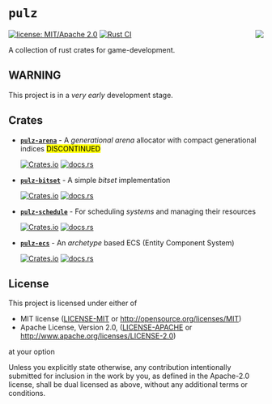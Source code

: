 # `pulz`

<img align="right" src="https://raw.githubusercontent.com/HellButcher/pulz/master/docs/logo-full.png"/>

[![license: MIT/Apache 2.0](https://img.shields.io/badge/license-MIT%2FApache--2.0-blue.svg)](#license)
[![Rust CI](https://github.com/HellButcher/pulz/actions/workflows/rust.yml/badge.svg)](https://github.com/HellButcher/pulz/actions/workflows/rust.yml)


A collection of rust crates for game-development.

## WARNING

This project is in a _very early_ development stage.

## Crates

* **[`pulz-arena`](crates/arena)** -
  A _generational arena_ allocator with compact generational indices
  <mark>DISCONTINUED</mark>

  [![Crates.io](https://img.shields.io/crates/v/pulz-arena.svg?label=pulz-arena)](https://crates.io/crates/pulz-arena)
  [![docs.rs](https://docs.rs/pulz-arena/badge.svg)](https://docs.rs/pulz-arena/)

* **[`pulz-bitset`](crates/bitset)** -
  A simple _bitset_ implementation

  [![Crates.io](https://img.shields.io/crates/v/pulz-bitset.svg?label=pulz-bitset)](https://crates.io/crates/pulz-bitset)
  [![docs.rs](https://docs.rs/pulz-bitset/badge.svg)](https://docs.rs/pulz-bitset/)

* **[`pulz-schedule`](crates/schedule)** -
  For scheduling _systems_ and managing their resources

  [![Crates.io](https://img.shields.io/crates/v/pulz-schedule.svg?label=pulz-schedule)](https://crates.io/crates/pulz-schedule)
  [![docs.rs](https://docs.rs/pulz-schedule/badge.svg)](https://docs.rs/pulz-schedule/)

* **[`pulz-ecs`](crates/ecs)** -
  An _archetype_ based ECS (Entity Component System)

  [![Crates.io](https://img.shields.io/crates/v/pulz-ecs.svg?label=pulz-ecs)](https://crates.io/crates/pulz-ecs)
  [![docs.rs](https://docs.rs/pulz-ecs/badge.svg)](https://docs.rs/pulz-ecs/)

## License

[license]: #license

This project is licensed under either of

* MIT license ([LICENSE-MIT] or <http://opensource.org/licenses/MIT>)
* Apache License, Version 2.0, ([LICENSE-APACHE] or <http://www.apache.org/licenses/LICENSE-2.0>)

at your option

Unless you explicitly state otherwise, any contribution intentionally submitted
for inclusion in the work by you, as defined in the Apache-2.0 license, shall be
dual licensed as above, without any additional terms or conditions.

[LICENSE-MIT]: LICENSE-MIT
[LICENSE-APACHE]: LICENSE-APACHE
